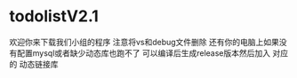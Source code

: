 # todolistV2.1


欢迎你来下载我们小组的程序
注意将vs和debug文件删除 还有你的电脑上如果没有配置mysql或者缺少动态库也跑不了
可以编译后生成release版本然后加入 对应的 动态链接库
